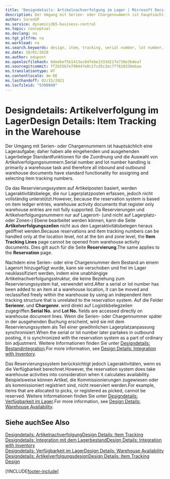 ```yaml
---
title: 'Designdetails: Artikelnachverfolgung im Lager | Microsoft Docs'
description: Der Umgang mit Serien- oder Chargennummern ist hauptsächlich eine Lageraufgabe; daher haben alle eingehenden und ausgehenden Lagerbelege Standardfunktionen für die Zuordnung und die Auswahl von Artikelverfolgungsnummern. Da das Reservierungssystem auf Artikelposten basiert, werden Lageraktivitätsbelege, die nur Lagerplatzposten erfassen, jedoch nicht vollständig unterstützt.
author: SorenGP
ms.service: dynamics365-business-central
ms.topic: conceptual
ms.devlang: na
ms.tgt_pltfrm: na
ms.workload: na
ms.search.keywords: design, item, tracking, serial number, lot number, outbound documents
ms.date: 10/01/2020
ms.author: edupont
ms.openlocfilehash: 6deebef5b1413ac04febe3333d21fe730e3bdea7
ms.sourcegitcommit: ff2b55b7e790447e0c1fcd5c2ec7f7610338ebaa
ms.translationtype: HT
ms.contentlocale: de-DE
ms.lasthandoff: 02/15/2021
ms.locfileid: "5390949"
---
```

# <a name="design-details-item-tracking-in-the-warehouse"></a><span data-ttu-id="30085-104">Designdetails: Artikelverfolgung im Lager</span><span class="sxs-lookup"><span data-stu-id="30085-104">Design Details: Item Tracking in the Warehouse</span></span>
<span data-ttu-id="30085-105">Der Umgang mit Serien- oder Chargennummern ist hauptsächlich eine Lageraufgabe; daher haben alle eingehenden und ausgehenden Lagerbelege Standardfunktionen für die Zuordnung und die Auswahl von Artikelverfolgungsnummern.</span><span class="sxs-lookup"><span data-stu-id="30085-105">Serial number and lot number handling is primarily a warehouse task and therefore all inbound and outbound warehouse documents have standard functionality for assigning and selecting item tracking numbers.</span></span>  

<span data-ttu-id="30085-106">Da das Reservierungssystem auf Artikelposten basiert, werden Lageraktivitätsbelege, die nur Lagerplatzposten erfassen, jedoch nicht vollständig unterstützt.</span><span class="sxs-lookup"><span data-stu-id="30085-106">However, because the reservation system is based on item ledger entries, warehouse activity documents that register only warehouse entries are not fully supported.</span></span> <span data-ttu-id="30085-107">Da Reservierungen und Artikelverfolgungsnummern nur auf Lagerort- (und nicht auf Lagerplatz- oder Zonen-) Ebene bearbeitet werden können, kann die Seite **Artikelverfolgungszeilen** nicht aus den Lageraktivitätsbelegen heraus geöffnet werden.</span><span class="sxs-lookup"><span data-stu-id="30085-107">Because reservations and item tracking numbers can be handled only at the location level, not at the bin and zone level, the **Item Tracking Lines** page cannot be opened from warehouse activity documents.</span></span> <span data-ttu-id="30085-108">Dies gilt auch für die Seite **Reservierung**.</span><span class="sxs-lookup"><span data-stu-id="30085-108">The same applies to the **Reservation** page.</span></span>  

<span data-ttu-id="30085-109">Nachdem eine Serien- oder eine Chargennummer dem Bestand an einem Lagerort hinzugefügt wurde, kann sie verschoben und frei im Lager neuklassifiziert werden, indem eine unabhängige Artikelnachverfolgungsstruktur, die keine Beziehung zum Reservierungssystem hat, verwendet wird.</span><span class="sxs-lookup"><span data-stu-id="30085-109">After a serial or lot number has been added to an item at a warehouse location, it can be moved and reclassified freely within the warehouse by using an independent item tracking structure that is unrelated to the reservation system.</span></span> <span data-ttu-id="30085-110">Auf die Felder **Seriennr.** und **Chargennr.** wird direkt auf Logistikbelegzeilen zugegriffen.</span><span class="sxs-lookup"><span data-stu-id="30085-110">**Serial No.** and **Lot No.** fields are accessed directly on warehouse document lines.</span></span> <span data-ttu-id="30085-111">Wenn die Serien- oder Chargennummer später in der ausgehenden Buchung erscheint, wird sie mit dem Reservierungssystem als Teil einer gewöhnlichen Lagerplatzanpassung synchronisiert.</span><span class="sxs-lookup"><span data-stu-id="30085-111">When the serial or lot number later partakes in outbound posting, it is synchronized with the reservation system as a part of ordinary bin adjustment.</span></span> <span data-ttu-id="30085-112">Weitere Informationen finden Sie unter [Designdetails: Bestandintegration](design-details-integration-with-inventory.md).</span><span class="sxs-lookup"><span data-stu-id="30085-112">For more information, see [Design Details: Integration with Inventory](design-details-integration-with-inventory.md).</span></span>  

<span data-ttu-id="30085-113">Das Reservierungssystem berücksichtigt jedoch Lageraktivitäten, wenn es die Verfügbarkeit berechnet.</span><span class="sxs-lookup"><span data-stu-id="30085-113">However, the reservation system does take warehouse activities into consideration when it calculates availability.</span></span> <span data-ttu-id="30085-114">Beispielsweise können Artikel, die Kommissionierungen zugewiesen oder als kommissioniert registriert sind, nicht reserviert werden.</span><span class="sxs-lookup"><span data-stu-id="30085-114">For example, items that are allocated to picks, or registered as picked, cannot be reserved.</span></span> <span data-ttu-id="30085-115">Weitere Informationen finden Sie unter [Designdetails: Verfügbarkeit im Lager](design-details-availability-in-the-warehouse.md).</span><span class="sxs-lookup"><span data-stu-id="30085-115">For more information, see [Design Details: Warehouse Availability](design-details-availability-in-the-warehouse.md).</span></span>

## <a name="see-also"></a><span data-ttu-id="30085-116">Siehe auch</span><span class="sxs-lookup"><span data-stu-id="30085-116">See Also</span></span>  
[<span data-ttu-id="30085-117">Designdetails: Artikelnachverfolgung</span><span class="sxs-lookup"><span data-stu-id="30085-117">Design Details: Item Tracking</span></span>](design-details-item-tracking.md)  
[<span data-ttu-id="30085-118">Designdetails: Integration mit dem Lagerbestand</span><span class="sxs-lookup"><span data-stu-id="30085-118">Design Details: Integration with Inventory</span></span>](design-details-integration-with-inventory.md)  
[<span data-ttu-id="30085-119">Designdetails: Verfügbarkeit im Lager</span><span class="sxs-lookup"><span data-stu-id="30085-119">Design Details: Warehouse Availability</span></span>](design-details-availability-in-the-warehouse.md)  
[<span data-ttu-id="30085-120">Designdetails: Artikelverfolgungsdesign</span><span class="sxs-lookup"><span data-stu-id="30085-120">Design Details: Item Tracking Design</span></span>](design-details-item-tracking-design.md)


[!INCLUDE[footer-include](includes/footer-banner.md)]
